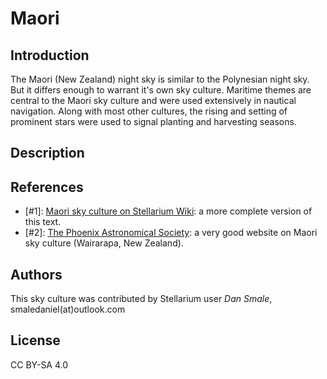 # Maori

## Introduction

The Maori (New Zealand) night sky is similar to the Polynesian night sky. But it differs enough to warrant it's own sky culture. Maritime themes are central to the Maori sky culture and were used extensively in nautical navigation. Along with most other cultures, the rising and setting of prominent stars were used to signal planting and harvesting seasons.

## Description

## References

 - [#1]: [Maori sky culture on Stellarium Wiki](http://www.stellarium.org/wiki/index.php/Sky_cultures#Maori_.28New_Zealand.29): a more complete version of this text.
 - [#2]: [The Phoenix Astronomical Society](http://www.astronomynz.org/): a very good website on Maori sky culture (Wairarapa, New Zealand).

## Authors

This sky culture was contributed by Stellarium user *Dan Smale*, smaledaniel(at)outlook.com

## License

CC BY-SA 4.0
